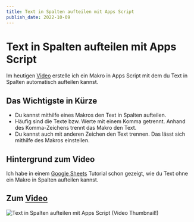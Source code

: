 ```yaml
---
title: Text in Spalten aufteilen mit Apps Script
publish_date: 2022-10-09
---
```


# Text in Spalten aufteilen mit Apps Script

Im heutigen [Video](https://youtu.be/MC7w7CsyMTQ) erstelle ich ein Makro in Apps Script mit dem du Text in Spalten automatisch aufteilen kannst. 

## Das Wichtigste in Kürze

- Du kannst mithilfe eines Makros den Text in Spalten aufteilen.
- Häufig sind die Texte bzw. Werte mit einem Komma getrennt. Anhand des Komma-Zeichens trennt das Makro den Text.
- Du kannst auch mit anderen Zeichen den Text trennen. Das lässt sich mithilfe des Makros einstellen.

## Hintergrund zum Video

Ich habe in einem [Google Sheets](https://youtu.be/k7QrKlLpzpM) Tutorial schon gezeigt, wie du Text ohne ein Makro in Spalten aufteilen kannst. 

## Zum [Video](https://youtu.be/MC7w7CsyMTQ)

![Text in Spalten aufteilen mit Apps Script (Video Thumbnail!)](../thumbnails/Fertig389.jpg "Text in Spalten aufteilen mit Apps Script (Video Thumbnail!)")